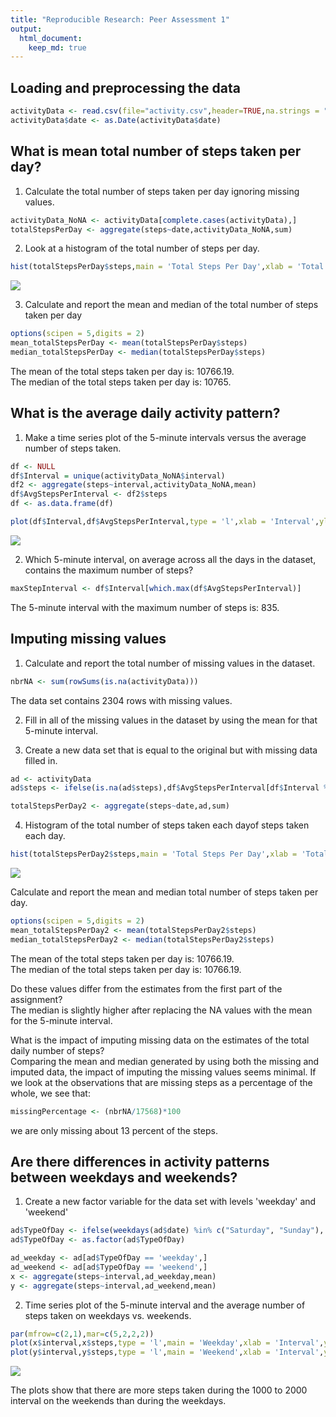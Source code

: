 ```yaml
---
title: "Reproducible Research: Peer Assessment 1"
output: 
  html_document:
    keep_md: true
---
```



## Loading and preprocessing the data

```r
activityData <- read.csv(file="activity.csv",header=TRUE,na.strings = "NA")
activityData$date <- as.Date(activityData$date)
```
## What is mean total number of steps taken per day?

1. Calculate the total number of steps taken per day ignoring missing values.


```r
activityData_NoNA <- activityData[complete.cases(activityData),]
totalStepsPerDay <- aggregate(steps~date,activityData_NoNA,sum)
```

2. Look at a histogram of the total number of steps per day.  


```r
hist(totalStepsPerDay$steps,main = 'Total Steps Per Day',xlab = 'Total Steps',col = 'blue',border = 'orange')
```

![](PA1_template_files/figure-html/histogram-1.png)<!-- -->

3. Calculate and report the mean and median of the total number of steps taken per day


```r
options(scipen = 5,digits = 2)
mean_totalStepsPerDay <- mean(totalStepsPerDay$steps)
median_totalStepsPerDay <- median(totalStepsPerDay$steps)
```
The mean of the total steps taken per day is: 10766.19.  
The median of the total steps taken per day is: 10765.

## What is the average daily activity pattern?

1. Make a time series plot of the 5-minute intervals versus the average number of steps taken.


```r
df <- NULL
df$Interval = unique(activityData_NoNA$interval)
df2 <- aggregate(steps~interval,activityData_NoNA,mean)
df$AvgStepsPerInterval <- df2$steps
df <- as.data.frame(df)
```


```r
plot(df$Interval,df$AvgStepsPerInterval,type = 'l',xlab = 'Interval',ylab = 'Average steps taken')
```

![](PA1_template_files/figure-html/Plot_IntervalVsAvgSteps-1.png)<!-- -->

2. Which 5-minute interval, on average across all the days in the dataset, contains the maximum number of steps?


```r
maxStepInterval <- df$Interval[which.max(df$AvgStepsPerInterval)]
```

The 5-minute interval with the maximum number of steps is: 835.

## Imputing missing values

1. Calculate and report the total number of missing values in the dataset.


```r
nbrNA <- sum(rowSums(is.na(activityData)))
```

The data set contains 2304 rows with missing values.  

2. Fill in all of the missing values in the dataset by using the mean for that 5-minute interval.  
  
3. Create a new data set that is equal to the original but with missing data filled in.  


```r
ad <- activityData
ad$steps <- ifelse(is.na(ad$steps),df$AvgStepsPerInterval[df$Interval %in% ad$interval],ad$steps)

totalStepsPerDay2 <- aggregate(steps~date,ad,sum)
```

4. Histogram of the total number of steps taken each dayof steps taken each day.


```r
hist(totalStepsPerDay2$steps,main = 'Total Steps Per Day',xlab = 'Total Steps',col = 'blue',border = 'orange')
```

![](PA1_template_files/figure-html/histogram2-1.png)<!-- -->

Calculate and report the mean and median total number of steps taken per day.


```r
options(scipen = 5,digits = 2)
mean_totalStepsPerDay2 <- mean(totalStepsPerDay2$steps)
median_totalStepsPerDay2 <- median(totalStepsPerDay2$steps)
```
The mean of the total steps taken per day is: 10766.19.  
The median of the total steps taken per day is: 10766.19.  

Do these values differ from the estimates from the first part of the assignment?  
The median is slightly higher after replacing the NA values with the mean for the 5-minute interval.  

What is the impact of imputing missing data on the estimates of the total daily number of steps?  
Comparing the mean and median generated by using both the missing and imputed data, the impact of imputing the missing values seems minimal. If we look at the observations that are missing steps as a percentage of the whole, we see that:


```r
missingPercentage <- (nbrNA/17568)*100
```

we are only missing about 13 percent of the steps.

## Are there differences in activity patterns between weekdays and weekends?

1. Create a new factor variable for the data set with levels 'weekday' and 'weekend'


```r
ad$TypeOfDay <- ifelse(weekdays(ad$date) %in% c("Saturday", "Sunday"), "weekend", "weekday")
ad$TypeOfDay <- as.factor(ad$TypeOfDay)

ad_weekday <- ad[ad$TypeOfDay == 'weekday',]
ad_weekend <- ad[ad$TypeOfDay == 'weekend',]
x <- aggregate(steps~interval,ad_weekday,mean)
y <- aggregate(steps~interval,ad_weekend,mean)
```

2. Time series plot of the 5-minute interval and the average number of steps taken on weekdays vs. weekends.  


```r
par(mfrow=c(2,1),mar=c(5,2,2,2))
plot(x$interval,x$steps,type = 'l',main = 'Weekday',xlab = 'Interval',ylab = 'Number of steps',ylim = c(0,250))
plot(y$interval,y$steps,type = 'l',main = 'Weekend',xlab = 'Interval',ylab = 'Number of steps',ylim = c(0,250))
```

![](PA1_template_files/figure-html/WeekdayWeekendPlot-1.png)<!-- -->

The plots show that there are more steps taken during the 1000 to 2000 interval on the weekends than during the weekdays.


